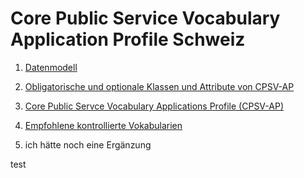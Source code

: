 # Core Public Service Vocabulary Application Profile Schweiz

1. [Datenmodell](graphicalInterface.md)
2. [Obligatorische und optionale Klassen und Attribute von CPSV-AP](mandatoryOptionalClasses.md)
3. [Core Public Servce Vocabulary Applications Profile (CPSV-AP)](applicationProfile.md)
4. [Empfohlene kontrollierte Vokabularien](recomandedControlledVocabulary.md)

5. ich hätte noch eine Ergänzung

test
